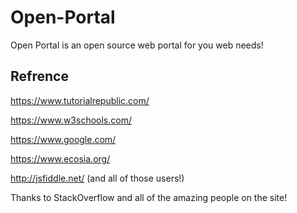 # Open-Portal
Open Portal is an open source web portal for you web needs!

## Refrence
https://www.tutorialrepublic.com/

https://www.w3schools.com/


https://www.google.com/

https://www.ecosia.org/


http://jsfiddle.net/ (and all of those users!)

Thanks to StackOverflow and all of the amazing people on the site!
